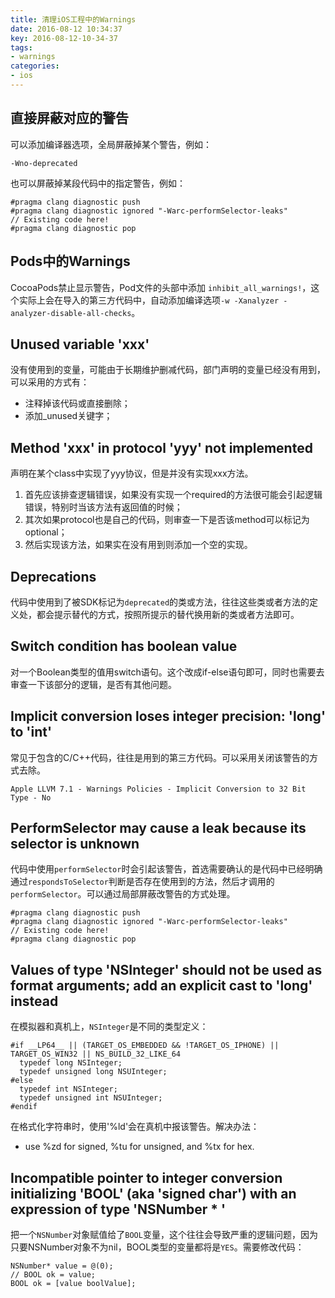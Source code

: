 ```yaml
---
title: 清理iOS工程中的Warnings
date: 2016-08-12 10:34:37
key: 2016-08-12-10-34-37
tags:
- warnings
categories:
- ios
---
```


## 直接屏蔽对应的警告
可以添加编译器选项，全局屏蔽掉某个警告，例如：
``` objc
-Wno-deprecated
```
也可以屏蔽掉某段代码中的指定警告，例如：
``` objc
#pragma clang diagnostic push
#pragma clang diagnostic ignored "-Warc-performSelector-leaks"
// Existing code here!
#pragma clang diagnostic pop
```
<!-- more -->
## Pods中的Warnings
CocoaPods禁止显示警告，Pod文件的头部中添加 `inhibit_all_warnings!`，这个实际上会在导入的第三方代码中，自动添加编译选项`-w -Xanalyzer -analyzer-disable-all-checks`。

## Unused variable 'xxx'
没有使用到的变量，可能由于长期维护删减代码，部门声明的变量已经没有用到，可以采用的方式有：
- 注释掉该代码或直接删除；
- 添加_unused关键字；

## Method 'xxx' in protocol 'yyy' not implemented
声明在某个class中实现了yyy协议，但是并没有实现xxx方法。
1. 首先应该排查逻辑错误，如果没有实现一个required的方法很可能会引起逻辑错误，特别时当该方法有返回值的时候；
2. 其次如果protocol也是自己的代码，则审查一下是否该method可以标记为optional；
3. 然后实现该方法，如果实在没有用到则添加一个空的实现。

## Deprecations
代码中使用到了被SDK标记为`deprecated`的类或方法，往往这些类或者方法的定义处，都会提示替代的方式，按照所提示的替代换用新的类或者方法即可。

## Switch condition has boolean value
对一个Boolean类型的值用switch语句。这个改成if-else语句即可，同时也需要去审查一下该部分的逻辑，是否有其他问题。

## Implicit conversion loses integer precision: 'long' to 'int'
常见于包含的C/C++代码，往往是用到的第三方代码。可以采用关闭该警告的方式去除。
```
Apple LLVM 7.1 - Warnings Policies - Implicit Conversion to 32 Bit Type - No
```

## PerformSelector may cause a leak because its selector is unknown
代码中使用`performSelector`时会引起该警告，首选需要确认的是代码中已经明确通过`respondsToSelector`判断是否存在使用到的方法，然后才调用的`performSelector`。可以通过局部屏蔽改警告的方式处理。
``` objc
#pragma clang diagnostic push
#pragma clang diagnostic ignored "-Warc-performSelector-leaks"
// Existing code here!
#pragma clang diagnostic pop
```

## Values of type 'NSInteger' should not be used as format arguments; add an explicit cast to 'long' instead
在模拟器和真机上，`NSInteger`是不同的类型定义：
``` objc
#if __LP64__ || (TARGET_OS_EMBEDDED && !TARGET_OS_IPHONE) || TARGET_OS_WIN32 || NS_BUILD_32_LIKE_64
  typedef long NSInteger;
  typedef unsigned long NSUInteger;
#else
  typedef int NSInteger;
  typedef unsigned int NSUInteger;
#endif
```
在格式化字符串时，使用'%ld'会在真机中报该警告。解决办法：
- use %zd for signed, %tu for unsigned, and %tx for hex.

## Incompatible pointer to integer conversion initializing 'BOOL' (aka 'signed char') with an expression of type 'NSNumber * '
把一个`NSNumber`对象赋值给了`BOOL`变量，这个往往会导致严重的逻辑问题，因为只要NSNumber对象不为nil，BOOL类型的变量都将是`YES`。需要修改代码：
``` objc
NSNumber* value = @(0);
// BOOL ok = value;
BOOL ok = [value boolValue];
```
